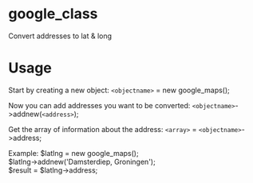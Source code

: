 # google_class
Convert addresses to lat & long

# Usage 

Start by creating a new object: `<objectname>` = new google_maps();

Now you can add addresses you want to be converted:
`<objectname>`->addnew(`<address>`);

Get the array of information about the address:
`<array>` = `<objectname>`->address;

Example:
$latlng = new google_maps();<br />
$latlng->addnew('Damsterdiep, Groningen');<br />
$result = $latlng->address;<br />
